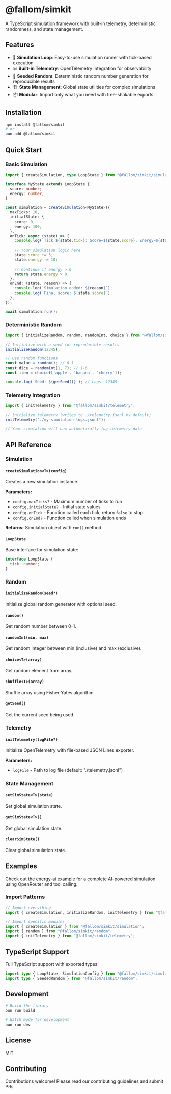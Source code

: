 # @fallom/simkit

A TypeScript simulation framework with built-in telemetry, deterministic randomness, and state management.

## Features

- 🔄 **Simulation Loop**: Easy-to-use simulation runner with tick-based execution
- 📊 **Built-in Telemetry**: OpenTelemetry integration for observability
- 🎲 **Seeded Random**: Deterministic random number generation for reproducible results
- 🏗️ **State Management**: Global state utilities for complex simulations
- 📦 **Modular**: Import only what you need with tree-shakable exports

## Installation

```bash
npm install @fallom/simkit
# or
bun add @fallom/simkit
```

## Quick Start

### Basic Simulation

```typescript
import { createSimulation, type LoopState } from "@fallom/simkit/simulation";

interface MyState extends LoopState {
  score: number;
  energy: number;
}

const simulation = createSimulation<MyState>({
  maxTicks: 10,
  initialState: {
    score: 0,
    energy: 100,
  },
  onTick: async (state) => {
    console.log(`Tick ${state.tick}: Score=${state.score}, Energy=${state.energy}`);
    
    // Your simulation logic here
    state.score += 5;
    state.energy -= 10;
    
    // Continue if energy > 0
    return state.energy > 0;
  },
  onEnd: (state, reason) => {
    console.log(`Simulation ended: ${reason}`);
    console.log(`Final score: ${state.score}`);
  },
});

await simulation.run();
```

### Deterministic Random

```typescript
import { initializeRandom, random, randomInt, choice } from "@fallom/simkit/random";

// Initialize with a seed for reproducible results
initializeRandom(12345);

// Use random functions
const value = random(); // 0-1
const dice = randomInt(1, 7); // 1-6
const item = choice(['apple', 'banana', 'cherry']);

console.log(`Seed: ${getSeed()}`); // Logs: 12345
```

### Telemetry Integration

```typescript
import { initTelemetry } from "@fallom/simkit/telemetry";

// Initialize telemetry (writes to ./telemetry.jsonl by default)
initTelemetry("./my-simulation-logs.jsonl");

// Your simulation will now automatically log telemetry data
```

## API Reference

### Simulation

#### `createSimulation<T>(config)`

Creates a new simulation instance.

**Parameters:**
- `config.maxTicks?` - Maximum number of ticks to run
- `config.initialState?` - Initial state values
- `config.onTick` - Function called each tick, return `false` to stop
- `config.onEnd?` - Function called when simulation ends

**Returns:** Simulation object with `run()` method

#### `LoopState`

Base interface for simulation state:
```typescript
interface LoopState {
  tick: number;
}
```

### Random

#### `initializeRandom(seed?)`
Initialize global random generator with optional seed.

#### `random()`
Get random number between 0-1.

#### `randomInt(min, max)`
Get random integer between min (inclusive) and max (exclusive).

#### `choice<T>(array)`
Get random element from array.

#### `shuffle<T>(array)`
Shuffle array using Fisher-Yates algorithm.

#### `getSeed()`
Get the current seed being used.

### Telemetry

#### `initTelemetry(logFile?)`
Initialize OpenTelemetry with file-based JSON Lines exporter.

**Parameters:**
- `logFile` - Path to log file (default: "./telemetry.jsonl")

### State Management

#### `setSimState<T>(state)`
Set global simulation state.

#### `getSimState<T>()`
Get global simulation state.

#### `clearSimState()`
Clear global simulation state.

## Examples

Check out the [energy-ai example](../../apps/examples/energy-ai/) for a complete AI-powered simulation using OpenRouter and tool calling.

### Import Patterns

```typescript
// Import everything
import { createSimulation, initializeRandom, initTelemetry } from "@fallom/simkit";

// Import specific modules
import { createSimulation } from "@fallom/simkit/simulation";
import { random } from "@fallom/simkit/random";
import { initTelemetry } from "@fallom/simkit/telemetry";
```

## TypeScript Support

Full TypeScript support with exported types:

```typescript
import type { LoopState, SimulationConfig } from "@fallom/simkit/simulation";
import type { SeededRandom } from "@fallom/simkit/random";
```

## Development

```bash
# Build the library
bun run build

# Watch mode for development
bun run dev
```

## License

MIT

## Contributing

Contributions welcome! Please read our contributing guidelines and submit PRs.